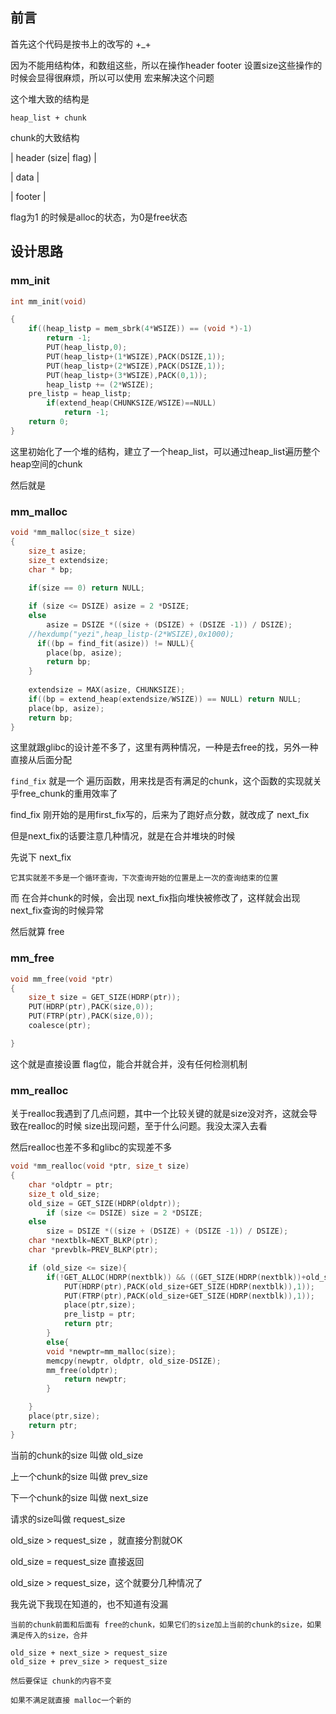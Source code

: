 

## 前言

首先这个代码是按书上的改写的 +_+

因为不能用结构体，和数组这些，所以在操作header footer 设置size这些操作的时候会显得很麻烦，所以可以使用 宏来解决这个问题

这个堆大致的结构是

```
heap_list + chunk
```

chunk的大致结构

|       header (size| flag)      |

|              data                       |

|            footer                      |



flag为1 的时候是alloc的状态，为0是free状态

## 设计思路

### mm_init

```c
int mm_init(void)

{
    if((heap_listp = mem_sbrk(4*WSIZE)) == (void *)-1)
        return -1;
        PUT(heap_listp,0);
        PUT(heap_listp+(1*WSIZE),PACK(DSIZE,1));
        PUT(heap_listp+(2*WSIZE),PACK(DSIZE,1));
        PUT(heap_listp+(3*WSIZE),PACK(0,1));
        heap_listp += (2*WSIZE);
	pre_listp = heap_listp;
        if(extend_heap(CHUNKSIZE/WSIZE)==NULL)
            return -1;
    return 0;
}
```

这里初始化了一个堆的结构，建立了一个heap_list，可以通过heap_list遍历整个heap空间的chunk

然后就是

### mm_malloc

```c
void *mm_malloc(size_t size)
{
    size_t asize;
    size_t extendsize;
    char * bp;
	
    if(size == 0) return NULL;

    if (size <= DSIZE) asize = 2 *DSIZE;
    else 
        asize = DSIZE *((size + (DSIZE) + (DSIZE -1)) / DSIZE);
    //hexdump("yezi",heap_listp-(2*WSIZE),0x1000);
      if((bp = find_fit(asize)) != NULL){
        place(bp, asize);
        return bp;
    } 
    
    extendsize = MAX(asize, CHUNKSIZE);
    if((bp = extend_heap(extendsize/WSIZE)) == NULL) return NULL;
    place(bp, asize);
    return bp;
}
```

这里就跟glibc的设计差不多了，这里有两种情况，一种是去free的找，另外一种直接从后面分配

`find_fix` 就是一个 遍历函数，用来找是否有满足的chunk，这个函数的实现就关乎free_chunk的重用效率了

find_fix 刚开始的是用first_fix写的，后来为了跑好点分数，就改成了 next_fix

但是next_fix的话要注意几种情况，就是在合并堆块的时候

先说下 next_fix 

```
它其实就差不多是一个循环查询，下次查询开始的位置是上一次的查询结束的位置
```

而 在合并chunk的时候，会出现 next_fix指向堆快被修改了，这样就会出现 next_fix查询的时候异常

然后就算 free

### mm_free

```c
void mm_free(void *ptr)
{
    size_t size = GET_SIZE(HDRP(ptr));
    PUT(HDRP(ptr),PACK(size,0));
    PUT(FTRP(ptr),PACK(size,0));
    coalesce(ptr);

}
```

这个就是直接设置 flag位，能合并就合并，没有任何检测机制

### mm_realloc

关于realloc我遇到了几点问题，其中一个比较关键的就是size没对齐，这就会导致在realloc的时候 size出现问题，至于什么问题。我没太深入去看

然后realloc也差不多和glibc的实现差不多

```c
void *mm_realloc(void *ptr, size_t size)
{
    char *oldptr = ptr;
    size_t old_size;
    old_size = GET_SIZE(HDRP(oldptr));
        if (size <= DSIZE) size = 2 *DSIZE;
    else 
        size = DSIZE *((size + (DSIZE) + (DSIZE -1)) / DSIZE);
    char *nextblk=NEXT_BLKP(ptr);
    char *prevblk=PREV_BLKP(ptr);

    if (old_size <= size){
        if(!GET_ALLOC(HDRP(nextblk)) && ((GET_SIZE(HDRP(nextblk))+old_size )>=size)){
            PUT(HDRP(ptr),PACK(old_size+GET_SIZE(HDRP(nextblk)),1));
            PUT(FTRP(ptr),PACK(old_size+GET_SIZE(HDRP(nextblk)),1));
            place(ptr,size);
            pre_listp = ptr;
            return ptr;
        }
        else{      
        void *newptr=mm_malloc(size);
        memcpy(newptr, oldptr, old_size-DSIZE);
        mm_free(oldptr);
            return newptr;
        }

    }
    place(ptr,size);
    return ptr;
}
```

当前的chunk的size 叫做 old_size 

上一个chunk的size 叫做 prev_size

下一个chunk的size 叫做 next_size

请求的size叫做 request_size

old_size > request_size ，就直接分割就OK

old_size = request_size 直接返回

old_size > request_size，这个就要分几种情况了

我先说下我现在知道的，也不知道有没漏

```
当前的chunk前面和后面有 free的chunk，如果它们的size加上当前的chunk的size，如果满足传入的size，合并

old_size + next_size > request_size
old_size + prev_size > request_size

然后要保证 chunk的内容不变

如果不满足就直接 malloc一个新的
```





